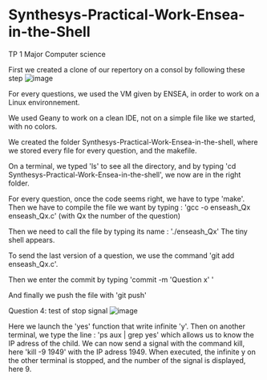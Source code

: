 # Synthesys-Practical-Work-Ensea-in-the-Shell
TP 1 Major Computer science

First we created a clone of our repertory on a consol by following these step 
![image](https://github.com/user-attachments/assets/1cd57b3e-f659-4b36-a4e3-92b39c3e3b00)

For every questions, we used the VM given by ENSEA, in order to work on a Linux environnement. 

We used Geany to work on a clean IDE, not on a simple file like we started, with no colors. 

We created the folder Synthesys-Practical-Work-Ensea-in-the-shell, where we stored every file for every question, and the makefile.

On a terminal, we typed 'ls' to see all the directory, and by typing 'cd Synthesys-Practical-Work-Ensea-in-the-shell', we now are in the right folder. 

For every question, once the code seems right, we have to type 'make'. Then we have to compile the file we want by typing : 
'gcc -o enseash_Qx enseash_Qx.c' (with Qx the number of the question)

Then we need to call the file by typing its name : './enseash_Qx'
The tiny shell appears.

To send the last version of a question, we use the command 'git add enseash_Qx.c'.

Then we enter the commit by typing 'commit -m 'Question x' '

And finally we push the file with 'git push'


Question 4: test of stop signal
![image](https://github.com/user-attachments/assets/7cb94167-d679-4617-8d71-d68ee502774f)

Here we launch the 'yes' function that write infinite 'y'. Then on another terminal, we type the line :
'ps aux | grep yes' which allows us to know the IP adress of the child. 
We can now send a signal with the command kill, here 'kill -9 1949' with the IP adress 1949. When executed, the infinite y on the other terminal is stopped, and the number of the signal is displayed, here 9.
